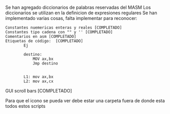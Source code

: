 Se han agregado diccionarios de palabras reservadas del MASM 
Los diccionarios se utilizan en la definicion de expresiones regulares 
Se han implementado varias cosas, falta implementar para reconocer: 

    Constantes nuemericas enteras y reales [COMPLETADO]
    Constantes tipo cadena con "" y '' [COMPLETADO]
    Comentarios en asm [COMPLETADO]
    Etiquetas de código:  [COMPLETADO]
    		Ej
			
			destino:
				MOV ax,bx
				Jmp destino
				
				
			L1: mov ax,bx
            L2: mov ax,cx

GUI scroll bars [COMPLETADO]

Para que el icono se pueda ver debe estar una carpeta fuera de donde esta todos estos scripts